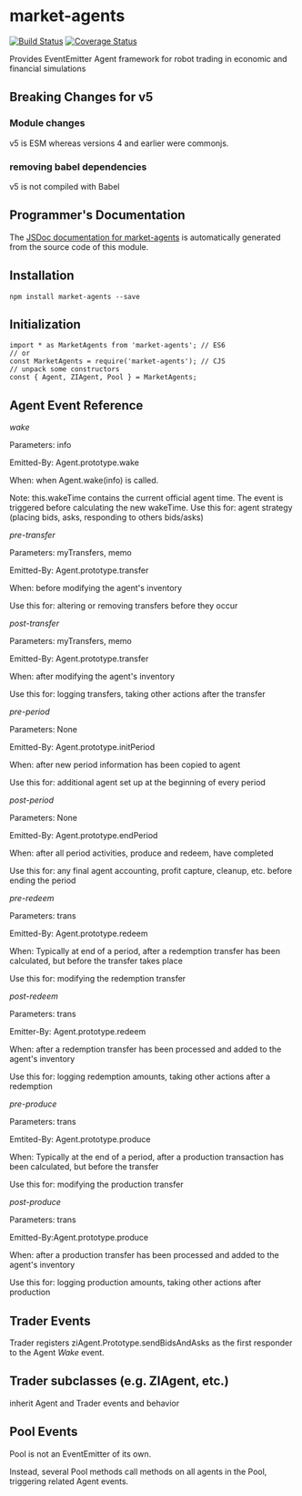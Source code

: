 market-agents
====



[![Build Status](https://travis-ci.org/DrPaulBrewer/market-agents.svg?branch=master)](https://travis-ci.org/DrPaulBrewer/market-agents)
[![Coverage Status](https://coveralls.io/repos/github/DrPaulBrewer/market-agents/badge.svg?branch=master)](https://coveralls.io/github/DrPaulBrewer/market-agents?branch=master)



Provides EventEmitter Agent framework for robot trading in economic and financial simulations

## Breaking Changes for v5

### Module changes
v5 is ESM whereas versions 4 and earlier were commonjs.

### removing babel dependencies
v5 is not compiled with Babel


## Programmer's Documentation

The [JSDoc documentation for market-agents](https://drpaulbrewer.github.io/market-agents) is automatically generated from the source code
of this module.

## Installation

    npm install market-agents --save

## Initialization

    import * as MarketAgents from 'market-agents'; // ES6
    // or
    const MarketAgents = require('market-agents'); // CJS
    // unpack some constructors
    const { Agent, ZIAgent, Pool } = MarketAgents;

## Agent Event Reference

*wake*

Parameters: info

Emitted-By: Agent.prototype.wake

When: when Agent.wake(info) is called.  

Note: this.wakeTime contains the current official agent time.  The event is triggered before calculating the new wakeTime.
Use this for: agent strategy (placing bids, asks, responding to others bids/asks)

*pre-transfer*

Parameters: myTransfers, memo

Emitted-By: Agent.prototype.transfer

When: before modifying the agent's inventory

Use this for: altering or removing transfers before they occur

*post-transfer*

Parameters: myTransfers, memo

Emitted-By: Agent.prototype.transfer

When: after modifying the agent's inventory

Use this for: logging transfers, taking other actions after the transfer

*pre-period*

Parameters: None

Emitted-By: Agent.prototype.initPeriod

When: after new period information has been copied to agent

Use this for:  additional agent set up at the beginning of every period

*post-period*

Parameters: None

Emitted-By: Agent.prototype.endPeriod

When: after all period activities, produce and redeem, have completed

Use this for: any final agent accounting, profit capture, cleanup, etc. before ending the period

*pre-redeem*

Parameters: trans

Emitted-By: Agent.prototype.redeem

When: Typically at end of a period, after a redemption transfer has been calculated, but before the transfer takes place

Use this for: modifying the redemption transfer

*post-redeem*

Parameters: trans

Emitter-By: Agent.prototype.redeem

When: after a redemption transfer has been processed and added to the agent's inventory

Use this for: logging redemption amounts, taking other actions after a redemption

*pre-produce*

Parameters: trans

Emtited-By: Agent.prototype.produce

When: Typically at the end of a period, after a production transaction has been calculated, but before the transfer

Use this for: modifying the production transfer

*post-produce*

Parameters: trans

Emitted-By:Agent.prototype.produce

When: after a production transfer has been processed and added to the agent's inventory

Use this for: logging production amounts, taking other actions after production

## Trader Events

Trader registers ziAgent.Prototype.sendBidsAndAsks as the first responder to the Agent *Wake* event.

## Trader subclasses (e.g. ZIAgent, etc.)

inherit Agent and Trader events and behavior

## Pool Events

Pool is not an EventEmitter of its own.  

Instead, several Pool methods call methods on all agents in the Pool, triggering related Agent events.
